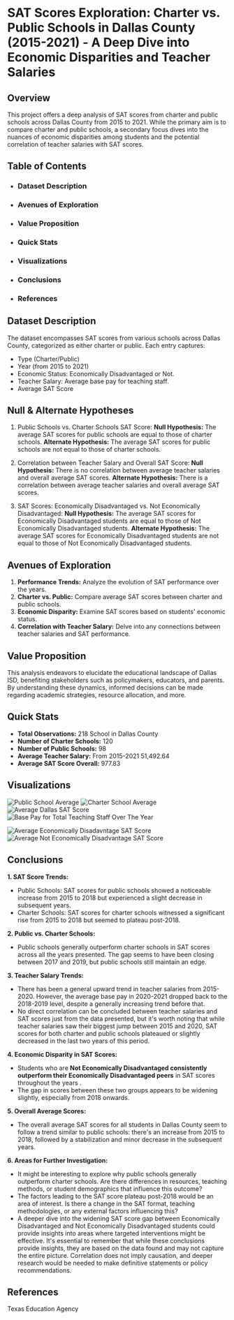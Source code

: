 # SAT Scores Exploration: Charter vs. Public Schools in Dallas County (2015-2021) - A Deep Dive into Economic Disparities and Teacher Salaries
## Overview
This project offers a deep analysis of SAT scores from charter and public schools across Dallas County from 2015 to 2021. While the primary aim is to compare charter and public schools, a secondary focus dives into the nuances of economic disparities among students and the potential correlation of teacher salaries with SAT scores.

## Table of Contents
+ ### Dataset Description
+ ### Avenues of Exploration
+ ### Value Proposition
+ ### Quick Stats
+ ### Visualizations
+ ### Conclusions
+ ### References

## Dataset Description
The dataset encompasses SAT scores from various schools across Dallas County, categorized as either charter or public. Each entry captures:

+ Type (Charter/Public)
+ Year (from 2015 to 2021)
+ Economic Status: Economically Disadvantaged or Not.
+ Teacher Salary: Average base pay for teaching staff.
+ Average SAT Score

## Null & Alternate Hypotheses
1. Public Schools vs. Charter Schools SAT Score:
**Null Hypothesis:** The average SAT scores for public schools are equal to those of charter schools.
**Alternate Hypothesis:** The average SAT scores for public schools are not equal to those of charter schools.
  

2. Correlation between Teacher Salary and Overall SAT Score:
**Null Hypothesis:** There is no correlation between average teacher salaries and overall average SAT scores.
**Alternate Hypothesis:** There is a correlation between average teacher salaries and overall average SAT scores.

3. SAT Scores: Economically Disadvantaged vs. Not Economically Disadvantaged:
**Null Hypothesis:** The average SAT scores for Economically Disadvantaged students are equal to those of Not Economically Disadvantaged students.
**Alternate Hypothesis:** The average SAT scores for Economically Disadvantaged students are not equal to those of Not Economically Disadvantaged students.

## Avenues of Exploration
1. **Performance Trends:** Analyze the evolution of SAT performance over the years.
2. **Charter vs. Public:** Compare average SAT scores between charter and public schools.
3. **Economic Disparity:**  Examine SAT scores based on students' economic status.
4. **Correlation with Teacher Salary:** Delve into any connections between teacher salaries and SAT performance.

## Value Proposition
This analysis endeavors to elucidate the educational landscape of Dallas ISD, benefiting stakeholders such as policymakers, educators, and parents. By understanding these dynamics, informed decisions can be made regarding academic strategies, resource allocation, and more.

## Quick Stats
+ **Total Observations:** 218 School in Dallas County
+ **Number of Charter Schools:** 120
+ **Number of Public Schools:** 98
+ **Average Teacher Salary:** From 2015-2021 51,492.64
+ **Average SAT Score Overall:** 977.83 

## Visualizations
![Public School Average](https://github.com/BranditoEH/sat_scores_dallas_exploration/blob/main/Graphics/Avg%20SAT%20pub%20school.png)
![Charter School Average](https://github.com/BranditoEH/sat_scores_dallas_exploration/blob/main/Graphics/Average%20SAT%20Scores%20for%20All%20Students%20Over%20the%20Years%20in%20Charter%20School.png)
![Average Dallas SAT Score](https://github.com/BranditoEH/sat_scores_dallas_exploration/blob/main/Graphics/Average%20Total%20Scores%20for%20Total%20Students%20in%20Dallas%20County%20Over%20the%20Years.png)
![Base Pay for Total Teaching Staff Over The Year](https://github.com/BranditoEH/sat_scores_dallas_exploration/blob/main/Graphics/Average%20Base%20Pay%20for%20TOTAL%20TEACHING%20STAFF%20Over%20the%20Years.png)

![Average Economically Disadavntage SAT Score](https://github.com/BranditoEH/sat_scores_dallas_exploration/blob/main/Graphics/Average%20Total%20Scores%20for%20Economically%20Disadvantaged%20Students%20in%20Dallas%20County%20Over%20the%20Years.png)
![Average Not Economically Disadvantage SAT Score](https://github.com/BranditoEH/sat_scores_dallas_exploration/blob/main/Graphics/Average%20Total%20Scores%20for%20Not%20Economically%20Disadvantaged%20Students%20in%20Dallas%20County%20Over%20the%20Years.png)






## Conclusions

**1. SAT Score Trends:**
+ Public Schools: SAT scores for public schools showed a noticeable increase from 2015 to 2018 but experienced a slight decrease in subsequent years.
+ Charter Schools: SAT scores for charter schools witnessed a significant rise from 2015 to 2018 but seemed to plateau post-2018.

**2. Public vs. Charter Schools:**
+ Public schools generally outperform charter schools in SAT scores across all the years presented. The gap seems to have been closing between 2017 and 2019, but public schools still maintain an edge.

**3. Teacher Salary Trends:**
+ There has been a general upward trend in teacher salaries from 2015-2020. However, the average base pay in 2020-2021 dropped back to the 2018-2019 level, despite a generally increasing trend before that.
+ No direct correlation can be concluded between teacher salaries and SAT scores just from the data presented, but it's worth noting that while teacher salaries saw their biggest jump between 2015 and 2020, SAT scores for both charter and public schools plateaued or slightly decreased in the last two years of this period.

**4. Economic Disparity in SAT Scores:**
+ Students who are **Not Economically Disadvantaged consistently outperform their Economically Disadvantaged peers** in SAT scores throughout the years .
+ The gap in scores between these two groups appears to be widening slightly, especially from 2018 onwards.

**5. Overall Average Scores:**
+ The overall average SAT scores for all students in Dallas County seem to follow a trend similar to public schools: there's an increase from 2015 to 2018, followed by a stabilization and minor decrease in the subsequent years.

**6. Areas for Further Investigation:**
+ It might be interesting to explore why public schools generally outperform charter schools. Are there differences in resources, teaching methods, or student demographics that influence this outcome?
+ The factors leading to the SAT score plateau post-2018 would be an area of interest. Is there a change in the SAT format, teaching methodologies, or any external factors influencing this?
+ A deeper dive into the widening SAT score gap between Economically Disadvantaged and Not Economically Disadvantaged students could provide insights into areas where targeted interventions might be effective.
It's essential to remember that while these conclusions provide insights, they are based on the data found and may not capture the entire picture. Correlation does not imply causation, and deeper research would be needed to make definitive statements or policy recommendations.

## References
Texas Education Agency
